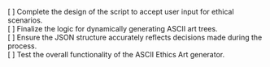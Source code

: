 [ ] Complete the design of the script to accept user input for ethical scenarios.  
[ ] Finalize the logic for dynamically generating ASCII art trees.  
[ ] Ensure the JSON structure accurately reflects decisions made during the process.  
[ ] Test the overall functionality of the ASCII Ethics Art generator.